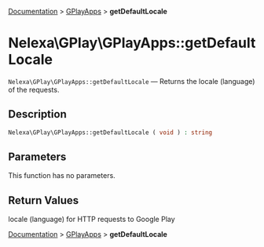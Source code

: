 [Documentation](../../README.md) > [GPlayApps](README.md) > **getDefaultLocale**

# Nelexa\GPlay\GPlayApps::getDefaultLocale
`Nelexa\GPlay\GPlayApps::getDefaultLocale` — Returns the locale (language) of the requests.

## Description
```php
Nelexa\GPlay\GPlayApps::getDefaultLocale ( void ) : string
```

## Parameters
This function has no parameters.

## Return Values
locale (language) for HTTP requests to Google Play

[Documentation](../../README.md) > [GPlayApps](README.md) > **getDefaultLocale**
